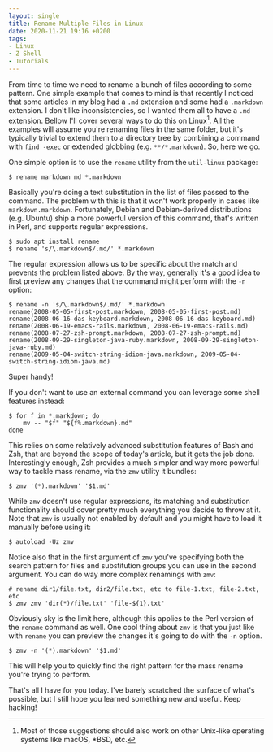 ```yaml
---
layout: single
title: Rename Multiple Files in Linux
date: 2020-11-21 19:16 +0200
tags:
- Linux
- Z Shell
- Tutorials
---
```


From time to time we need to rename a bunch of files according to some
pattern.  One simple example that comes to mind is that recently I
noticed that some articles in my blog had a `.md` extension and some
had a `.markdown` extension. I don't like inconsistencies, so I wanted
them all to have a `.md` extension. Bellow I'll cover several ways to
do this on Linux[^1]. All the examples will assume you're renaming
files in the same folder, but it's typically trivial to extend them to
a directory tree by combining a command with `find -exec` or extended
globbing (e.g. `**/*.markdown`). So, here we go.

One simple option is to use the `rename` utility from the `util-linux` package:

``` shell
$ rename markdown md *.markdown
```

Basically you're doing a text substitution in the list of files passed
to the command. The problem with this is that it won't work properly
in cases like `markdown.markdown`. Fortunately, Debian and Debian-derived
distributions (e.g. Ubuntu) ship a more powerful version of this command, that's
written in Perl, and supports regular expressions.

``` shell
$ sudo apt install rename
$ rename 's/\.markdown$/.md/' *.markdown
```

The regular expression allows us to be specific about the match and prevents the problem listed above.
By the way, generally it's a good idea to first preview any changes that the command might perform with the `-n` option:

``` shell
$ rename -n 's/\.markdown$/.md/' *.markdown
rename(2008-05-05-first-post.markdown, 2008-05-05-first-post.md)
rename(2008-06-16-das-keyboard.markdown, 2008-06-16-das-keyboard.md)
rename(2008-06-19-emacs-rails.markdown, 2008-06-19-emacs-rails.md)
rename(2008-07-27-zsh-prompt.markdown, 2008-07-27-zsh-prompt.md)
rename(2008-09-29-singleton-java-ruby.markdown, 2008-09-29-singleton-java-ruby.md)
rename(2009-05-04-switch-string-idiom-java.markdown, 2009-05-04-switch-string-idiom-java.md)
```

Super handy!

If you don't want to use an external command you can leverage some shell features instead:

``` shell
$ for f in *.markdown; do
    mv -- "$f" "${f%.markdown}.md"
done
```

This relies on some relatively advanced substitution features of Bash
and Zsh, that are beyond the scope of today's article, but it gets the
job done. Interestingly enough, Zsh provides a much simpler and way more powerful way to tackle mass rename, via
the `zmv` utility it bundles:

``` shell
$ zmv '(*).markdown' '$1.md'
```

While `zmv` doesn't use regular expressions, its matching and substitution functionality should cover pretty much
everything you decide to throw at it.
Note that `zmv` is usually not enabled by default and you might have to load it manually before using it:

``` shell
$ autoload -Uz zmv
```

Notice also that in the first argument of `zmv` you've specifying both the search pattern for files and substitution groups
you can use in the second argument. You can do way more complex renamings with `zmv`:

``` shell
# rename dir1/file.txt, dir2/file.txt, etc to file-1.txt, file-2.txt, etc
$ zmv zmv 'dir(*)/file.txt' 'file-${1}.txt'
```

Obviously sky is the limit here, although this applies to the Perl version of the `rename` command as well.
One cool thing about `zmv` is that you just like with `rename` you can preview the changes it's going to do with the `-n` option.

``` shell
$ zmv -n '(*).markdown' '$1.md'
```

This will help you to quickly find the right pattern for the mass rename you're trying to perform.

That's all I have for you today. I've barely scratched the surface of
what's possible, but I still hope you learned something new and
useful. Keep hacking!

[^1]: Most of those suggestions should also work on other Unix-like operating systems like macOS, *BSD, etc.
